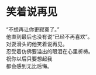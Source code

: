 # 笑着说再见

“不想再让你更寂寞了。”
\
他直到最后也没有说“已经不再喜欢”。
\
对耍滑头的他笑着说再见。
\
忍受着仿佛要溢出的眼泪在心里祈祷。
\
祝你以后只要想起我
\
都会感到无比后悔。

















